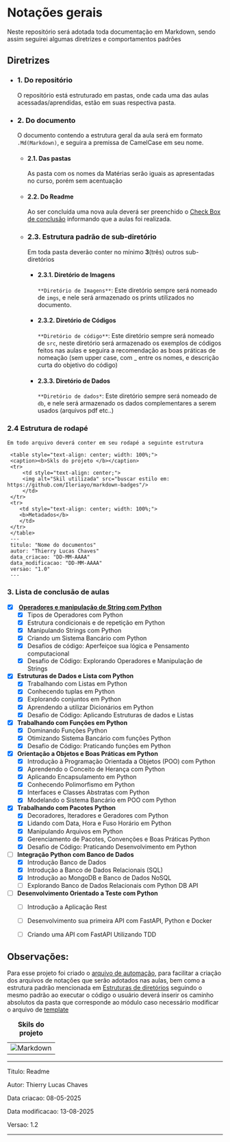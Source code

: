 # Notações gerais 

Neste repositório será adotada toda documentação em Markdown, sendo assim seguirei algumas diretrizes e comportamentos padrões

## Diretrizes
- ### 1. Do repositório
    O repositório está estruturado em pastas, onde cada uma das aulas acessadas/aprendidas, estão em suas respectiva pasta. 
- ### 2. Do documento 
    O documento contendo a estrutura geral da aula será em formato `.Md(Markdown)`, e seguira a premissa de CamelCase em seu nome.  
    - #### 2.1. Das pastas
         As pasta com os nomes da Matérias serão iguais as apresentadas no curso, porém sem acentuação 
    - #### 2.2. Do Readme
        Ao ser concluída uma nova aula deverá ser preenchido o [Check Box de conclusão](#3-lista-de-conclusão-de-aulas) informando que a aulas foi realizada.
    - ### 2.3.  Estrutura padrão de sub-diretório
        Em toda pasta deverão conter no mínimo **3**(três) outros sub-diretórios  
        - #### 2.3.1. Diretório de Imagens
            `**Diretório de Imagens**`: Este diretório sempre será nomeado de `imgs`, e nele será armazenado os prints utilizados no documento.   
        - #### 2.3.2. Diretório de Códigos
            `**Diretório de código**`:  Este diretório sempre será nomeado de `src`, neste diretório será armazenado os exemplos de códigos feitos nas aulas e seguira a recomendação as boas práticas de  nomeação (sem upper case, com _ entre os nomes, e descrição curta do objetivo do código) 
        - #### 2.3.3. Diretório de Dados
            `**Diretório de dados*`: Este diretório sempre será nomeado de `db`, e nele será armazenado os dados complementares a serem usados (arquivos pdf etc..)  
### 2.4 Estrutura de rodapé
    Em todo arquivo deverá conter em seu rodapé a seguinte estrutura 
   ```
    <table style="text-align: center; width: 100%;"> 
    <caption><b>Skls do projeto </b></caption>
    <tr>
        <td style="text-align: center;">
        <img alt="Skil utilizada" src="buscar estilo em: https://github.com/Ileriayo/markdown-badges"/>
        </td>
    </tr>
    <tr> 
       <td style="text-align: center; width: 100%;">
       <b>Metadados</b>
       </td>
    </tr>
    </table>
    ---
    titulo: "Nome do documentos"
    autor: "Thierry Lucas Chaves"
    data_criacao: "DD-MM-AAAA"
    data_modificacao: "DD-MM-AAAA"
    versao: "1.0"
    ---
```

### 3. Lista de conclusão de aulas
- [X] <b> [Operadores e manipulação de String com Python](01-Operadores%20e%20manipulação%20de%20String%20com%20Python/) </b>
    - [X] Tipos de Operadores com Python 
    - [X] Estrutura condicionais e de repetição em Python 
    - [X] Manipulando Strings com Python 
    - [X] Criando um Sistema Bancário com Python 
    - [X] Desafios de código: Aperfeiçoe sua lógica e Pensamento computacional 
    - [X] Desafio de Código: Explorando Operadores e Manipulação de Strings

- [X] <b>Estruturas de Dados e Lista com Python</b>
    - [X] Trabalhando com Listas em Python 
    - [X] Conhecendo tuplas em Python 
    - [X] Explorando conjuntos em Python 
    - [X] Aprendendo a utilizar Dicionários em Python 
    - [X] Desafio de Código: Aplicando Estruturas de dados e Listas
  
- [X] <b>Trabalhando com Funções em Python </b>
    - [x] Dominando Funções Python 
    - [X] Otimizando Sistema Bancário com funções Python 
    - [x] Desafio de Código: Praticando funções em Python

- [X] <b>Orientação a Objetos e Boas Práticas em Python </b>
    - [X] Introdução à Programação Orientada a Objetos (POO) com Python
    - [X] Aprendendo o Conceito de Herança com Python
    - [X] Aplicando Encapsulamento em Python
    - [X] Conhecendo Polimorfismo em Python
    - [X] Interfaces e Classes Abstratas com Python
    - [X] Modelando o Sistema Bancário em POO com Python 

- [X] <b>Trabalhando com Pacotes Python </b>
    - [X] Decoradores, Iteradores e Geradores com Python
    - [X] Lidando com Data, Hora e Fuso Horário em Python 
    - [X] Manipulando Arquivos em Python
    - [X] Gerenciamento de Pacotes, Convenções e Boas Práticas Python
    - [x] Desafio de Código: Praticando Desenvolvimento em Python

- [ ] <b>Integração Python com Banco de Dados </b>
    - [X] Introdução Banco de Dados
    - [X] Introdução a Banco de Dados Relacionais (SQL)
    - [X] Introdução ao MongoDB e Banco de Dados NoSQL
    - [ ] Explorando Banco de Dados Relacionais com Python DB API

- [ ] <b>Desenvolvimento Orientado a Teste com Python </b>
    - [ ] Introdução a Aplicação Rest
    - [ ] Desenvolvimento sua primeira API com FastAPI, Python e Docker
    - [ ] Criando uma API com FastAPI Utilizando TDD
    


## Observações:
Para esse projeto foi criado o [arquivo de automação](automacao_estrutura_pasta/cria_lista.py), para facilitar a criação dos arquivos de notações que serão adotados nas aulas, bem como a estrutura padrão mencionada em [Estruturas de diretórios](#23--estrutura-padrão-de-sub-diretório) seguindo o mesmo padrão
ao executar o código o usuário deverá inserir os caminho absolutos da pasta que corresponde ao módulo caso necessário modificar o arquivo de [template](automacao_estrutura_pasta/template_padrao.md)

<table style="text-align: center; width: 100%;"> 
<caption><b>Skils do projeto </b></caption>
<tr>
    <td style="text-align: center;">
    <img alt="Markdown" src="https://img.shields.io/badge/markdown-%23000000.svg?style=for-the-badge&logo=markdown&logoColor=white"/>
    </td>
<tr> 
</table>

---

Titulo: Readme  

Autor: Thierry Lucas Chaves  

Data criacao: 08-05-2025  



Data modificacao: 13-08-2025  



Versao: 1.2  



---